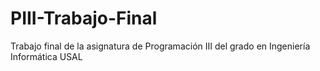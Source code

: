 # PIII-Trabajo-Final
Trabajo final de la asignatura de Programación III del grado en Ingeniería Informática USAL
